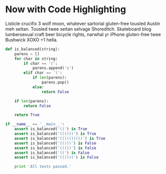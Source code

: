# Now with Code Highlighting

Listicle crucifix 3 wolf moon, whatever sartorial gluten-free tousled Austin
meh seitan. Tousled twee seitan selvage Shoreditch. Skateboard blog lumbersexual
craft beer bicycle rights, narwhal yr iPhone gluten-free twee Bushwick XOXO +1
hella.

```python
def is_balanced(string):
    parens = []
    for char in string:
        if char == '(':
            parens.append('x')
        elif char == ')':
            if len(parens):
                parens.pop()
            else:
                return False

    if len(parens):
        return False

    return True

if __name__ == '__main__':
    assert is_balanced('()') is True
    assert is_balanced('((()))') is True
    assert is_balanced('(()(())())') is True
    assert is_balanced('(()))') is False
    assert is_balanced('((())') is False
    assert is_balanced(')(') is False
    assert is_balanced('(()))(') is False

    print 'All tests passed.'
```
